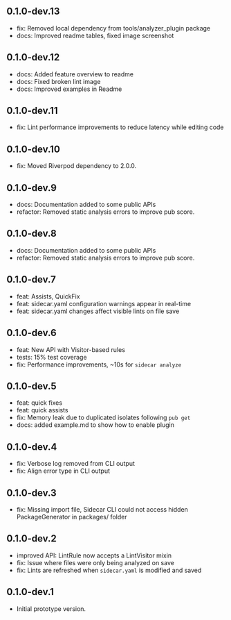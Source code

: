 ## 0.1.0-dev.13

- fix: Removed local dependency from tools/analyzer_plugin package
- docs: Improved readme tables, fixed image screenshot

## 0.1.0-dev.12

- docs: Added feature overview to readme
- docs: Fixed broken lint image
- docs: Improved examples in Readme

## 0.1.0-dev.11

- fix: Lint performance improvements to reduce latency while editing code


## 0.1.0-dev.10

- fix: Moved Riverpod dependency to 2.0.0.

## 0.1.0-dev.9

- docs: Documentation added to some public APIs
- refactor: Removed static analysis errors to improve pub score.

## 0.1.0-dev.8

- docs: Documentation added to some public APIs
- refactor: Removed static analysis errors to improve pub score.

## 0.1.0-dev.7
- feat: Assists, QuickFix
- feat: sidecar.yaml configuration warnings appear in real-time
- feat: sidecar.yaml changes affect visible lints on file save

## 0.1.0-dev.6
- feat: New API with Visitor-based rules
- tests: 15% test coverage
- fix: Performance improvements, ~10s for ```sidecar analyze```

## 0.1.0-dev.5

- feat: quick fixes
- feat: quick assists
- fix: Memory leak due to duplicated isolates following ```pub get```
- docs: added example.md to show how to enable plugin

## 0.1.0-dev.4

- fix: Verbose log removed from CLI output
- fix: Align error type in CLI output

## 0.1.0-dev.3

- fix: Missing import file, Sidecar CLI could not access hidden PackageGenerator in packages/ folder

## 0.1.0-dev.2

- improved API: LintRule now accepts a LintVisitor mixin
- fix: Issue where files were only being analyzed on save
- fix: Lints are refreshed when ```sidecar.yaml``` is modified and saved

## 0.1.0-dev.1

- Initial prototype version.
